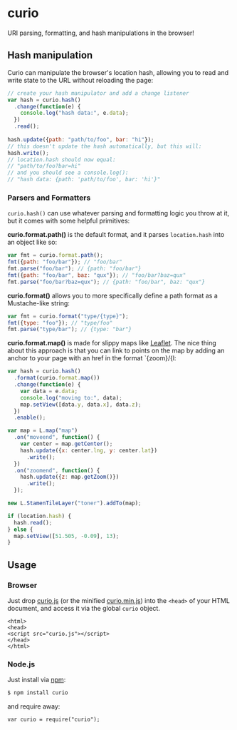 # curio

URI parsing, formatting, and hash manipulations in the browser!

## Hash manipulation

Curio can manipulate the browser's location hash, allowing you to read and write state to the URL without reloading the page:

```js
// create your hash manipulator and add a change listener
var hash = curio.hash()
  .change(function(e) {
    console.log("hash data:", e.data);
  })
  .read();
  
hash.update({path: "path/to/foo", bar: "hi"});
// this doesn't update the hash automatically, but this will:
hash.write();
// location.hash should now equal:
// "path/to/foo?bar=hi"
// and you should see a console.log():
// "hash data: {path: 'path/to/foo', bar: 'hi'}"
```

### Parsers and Formatters

`curio.hash()` can use whatever parsing and formatting logic you throw at it, but it comes with some helpful primitives:

**curio.format.path()** is the default format, and it parses `location.hash` into an object like so:

```js
var fmt = curio.format.path();
fmt({path: "foo/bar"}); // "foo/bar"
fmt.parse("foo/bar"); // {path: "foo/bar"}
fmt({path: "foo/bar", baz: "qux"}); // "foo/bar?baz=qux"
fmt.parse("foo/bar?baz=qux"); // {path: "foo/bar", baz: "qux"}
```

**curio.format()** allows you to more specifically define a path format as a Mustache-like string:

```js
var fmt = curio.format("type/{type}");
fmt({type: "foo"}); // "type/foo"
fmt.parse("type/bar"); // {type: "bar"}
```

**curio.format.map()** is made for slippy maps like [Leaflet](http://leafletjs.com). The nice thing about this approach is that you can link to points on the map by adding an anchor to your page with an href in the format `{zoom}/{l:

```js
var hash = curio.hash()
  .format(curio.format.map())
  .change(function(e) {
    var data = e.data;
    console.log("moving to:", data);
    map.setView([data.y, data.x], data.z);
  })
  .enable();

var map = L.map("map")
  .on("moveend", function() {
    var center = map.getCenter();
    hash.update({x: center.lng, y: center.lat})
      .write();
  })
  .on("zoomend", function() {
    hash.update({z: map.getZoom()})
      .write();
  });

new L.StamenTileLayer("toner").addTo(map);

if (location.hash) {
  hash.read();
} else {
  map.setView([51.505, -0.09], 13);
}
```

## Usage

### Browser

Just drop [curio.js](https://raw.githubusercontent.com/shawnbot/curio/master/curio.js) (or the minified [curio.min.js](https://raw.githubusercontent.com/shawnbot/curio/master/curio.min.js)) into the `<head>` of your
HTML document, and access it via the global `curio` object.

```
<html>
<head>
<script src="curio.js"></script>
</head>
</html>
```

### Node.js

Just install via [npm](http://npmjs.org):

```sh
$ npm install curio
```

and require away:

```
var curio = require("curio");
```
